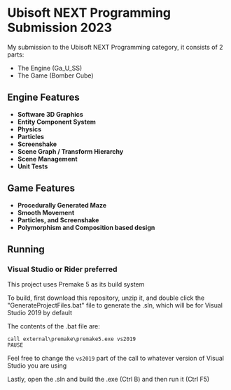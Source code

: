 # Ubisoft NEXT Programming Submission 2023

My submission to the Ubisoft NEXT Programming category, it consists of 2 parts:

- The Engine (Ga_U_SS)
- The Game (Bomber Cube)

## Engine Features

- **Software 3D Graphics**
- **Entity Component System**
- **Physics**
- **Particles**
- **Screenshake**
- **Scene Graph / Transform Hierarchy**
- **Scene Management**
- **Unit Tests**

## Game Features

- **Procedurally Generated Maze**
- **Smooth Movement**
- **Particles, and Screenshake**
- **Polymorphism and Composition based design**

## Running

### Visual Studio or Rider preferred

This project uses Premake 5 as its build system

To build, first download this repository, unzip it, and double click the "GenerateProjectFiles.bat" file to 
generate the .sln, which will be for Visual Studio 2019 by default

The contents of the .bat file are:
```
call external\premake\premake5.exe vs2019
PAUSE
```

Feel free to change the ```vs2019``` part of the call to whatever version of Visual 
Studio you are using

Lastly, open the .sln and build the .exe (Ctrl B) and then run it (Ctrl F5)
